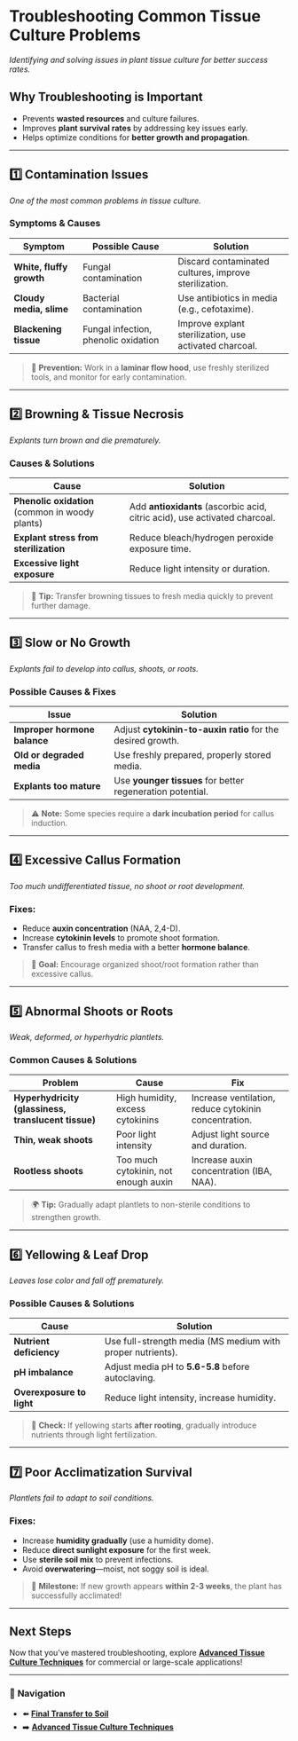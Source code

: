 # **Troubleshooting Common Tissue Culture Problems**
_Identifying and solving issues in plant tissue culture for better success rates._

## **Why Troubleshooting is Important**
- Prevents **wasted resources** and culture failures.
- Improves **plant survival rates** by addressing key issues early.
- Helps optimize conditions for **better growth and propagation**.

---

## **1️⃣ Contamination Issues**
_One of the most common problems in tissue culture._

### **Symptoms & Causes**
| **Symptom** | **Possible Cause** | **Solution** |
|------------|------------------|------------|
| **White, fluffy growth** | Fungal contamination | Discard contaminated cultures, improve sterilization. |
| **Cloudy media, slime** | Bacterial contamination | Use antibiotics in media (e.g., cefotaxime). |
| **Blackening tissue** | Fungal infection, phenolic oxidation | Improve explant sterilization, use activated charcoal. |

> 🔬 **Prevention:** Work in a **laminar flow hood**, use freshly sterilized tools, and monitor for early contamination.

---

## **2️⃣ Browning & Tissue Necrosis**
_Explants turn brown and die prematurely._

### **Causes & Solutions**
| **Cause** | **Solution** |
|----------|------------|
| **Phenolic oxidation** (common in woody plants) | Add **antioxidants** (ascorbic acid, citric acid), use activated charcoal. |
| **Explant stress from sterilization** | Reduce bleach/hydrogen peroxide exposure time. |
| **Excessive light exposure** | Reduce light intensity or duration. |

> 🌱 **Tip:** Transfer browning tissues to fresh media quickly to prevent further damage.

---

## **3️⃣ Slow or No Growth**
_Explants fail to develop into callus, shoots, or roots._

### **Possible Causes & Fixes**
| **Issue** | **Solution** |
|----------|------------|
| **Improper hormone balance** | Adjust **cytokinin-to-auxin ratio** for the desired growth. |
| **Old or degraded media** | Use freshly prepared, properly stored media. |
| **Explants too mature** | Use **younger tissues** for better regeneration potential. |

> ⚠ **Note:** Some species require a **dark incubation period** for callus induction.

---

## **4️⃣ Excessive Callus Formation**
_Too much undifferentiated tissue, no shoot or root development._

### **Fixes:**
- Reduce **auxin concentration** (NAA, 2,4-D).
- Increase **cytokinin levels** to promote shoot formation.
- Transfer callus to fresh media with a better **hormone balance**.

> 🚀 **Goal:** Encourage organized shoot/root formation rather than excessive callus.

---

## **5️⃣ Abnormal Shoots or Roots**
_Weak, deformed, or hyperhydric plantlets._

### **Common Causes & Solutions**
| **Problem** | **Cause** | **Fix** |
|------------|---------|------|
| **Hyperhydricity (glassiness, translucent tissue)** | High humidity, excess cytokinins | Increase ventilation, reduce cytokinin concentration. |
| **Thin, weak shoots** | Poor light intensity | Adjust light source and duration. |
| **Rootless shoots** | Too much cytokinin, not enough auxin | Increase auxin concentration (IBA, NAA). |

> 🌍 **Tip:** Gradually adapt plantlets to non-sterile conditions to strengthen growth.

---

## **6️⃣ Yellowing & Leaf Drop**
_Leaves lose color and fall off prematurely._

### **Possible Causes & Solutions**
| **Cause** | **Solution** |
|----------|------------|
| **Nutrient deficiency** | Use full-strength media (MS medium with proper nutrients). |
| **pH imbalance** | Adjust media pH to **5.6-5.8** before autoclaving. |
| **Overexposure to light** | Reduce light intensity, increase humidity. |

> 🔬 **Check:** If yellowing starts **after rooting**, gradually introduce nutrients through light fertilization.

---

## **7️⃣ Poor Acclimatization Survival**
_Plantlets fail to adapt to soil conditions._

### **Fixes:**
- Increase **humidity gradually** (use a humidity dome).
- Reduce **direct sunlight exposure** for the first week.
- Use **sterile soil mix** to prevent infections.
- Avoid **overwatering**—moist, not soggy soil is ideal.

> 🌱 **Milestone:** If new growth appears **within 2-3 weeks**, the plant has successfully acclimated!

---

## **Next Steps**
Now that you've mastered troubleshooting, explore **[Advanced Tissue Culture Techniques](/pages/advanced-topics/advanced-tissue-culture-techniques.html)** for commercial or large-scale applications!

---

### 🔗 **Navigation**
- ⬅️ **[Final Transfer to Soil](/pages/final-transfer-to-soil.html)**
- ➡️ **[Advanced Tissue Culture Techniques](/pages/advanced-topics/advanced-tissue-culture-techniques.html)**
